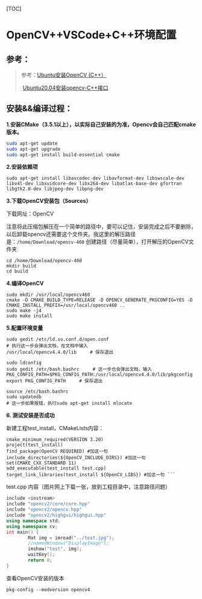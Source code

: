 [TOC]

# OpenCV++VSCode+C++环境配置

## 参考：

> 参考：[Ubuntu安装OpenCV (C++）](https://blog.csdn.net/Sir666888/article/details/125456214)
>
> ​           [Ubuntu20.04安装opencv-C++接口](https://blog.csdn.net/qq_45488453/article/details/110289423)

## 安装&&编译过程：

**1.安装CMake（3.5.1以上），以实际自己安装的为准，Opencv会自己匹配cmake版本。**

```bash
sudo apt-get update   
sudo apt-get upgrade
sudo apt-get install build-essential cmake 
```

**2.安装依赖项**

```shell
sudo apt-get install libavcodec-dev libavformat-dev libswscale-dev libv4l-dev libxvidcore-dev libx264-dev libatlas-base-dev gfortran libgtk2.0-dev libjpeg-dev libpng-dev
```

**3.下载OpenCV安装包（Sources）**

下载网址：OpenCV

注意将此压缩包解压在一个简单的路径中，要可以记住，安装完成之后不要删除，以后卸载opencv还需要这个文件夹。我这里的解压路径是：`/home/Download/opencv-460`
创建路径（尽量简单），打开解压的OpenCV文件夹

```shell
cd /home/Download/opencv-460 
mkdir build   
cd build
```

**4.编译OpenCV**

```shell
sudo mkdir /usr/local/opencv460    
cmake -D CMAKE_BUILD_TYPE=RELEASE -D OPENCV_GENERATE_PKGCONFIG=YES -D CMAKE_INSTALL_PREFIX=/usr/local/opencv460 ..     
sudo make -j4     
sudo make install
```

**5.配置环境变量**

```shell
sudo gedit /etc/ld.so.conf.d/open.conf     
# 执行这一步会弹出文档，在文档中输入     
/usr/local/opencv4.4.0/lib     # 保存退出

sudo ldconfig     
sudo gedit /etc/bash.bashrc     # 这一步也会弹出文档，输入     
PKG_CONFIG_PATH=$PKG_CONFIG_PATH:/usr/local/opencv4.4.0/lib/pkgconfig     
export PKG_CONFIG_PATH     # 保存退出
 
source /etc/bash.bashrc     
sudo updatedb     
# 这一步如果报错，执行sudo apt-get install mlocate

```

**6. 测试安装是否成功**

新建工程test_install，CMakeLists内容：

```shell
cmake_minimum_required(VERSION 3.20) 
project(test_install)
find_package(OpenCV REQUIRED) #加这一句 
include_directories(${OpenCV_INCLUDE_DIRS}) #加这一句 
set(CMAKE_CXX_STANDARD 11)
add_executable(test_install test.cpp) 
target_link_libraries(test_install ${OpenCV_LIBS}) #加这一句 ```
```

test.cpp 内容（图片网上下载一张，放到工程目录中，注意路径问题）

```C++
include <iostream>
include "opencv2/core/core.hpp"
include "opencv2/opencv.hpp"
include "opencv2/highgui/highgui.hpp"
using namespace std; 
using namespace cv; 
int main() {     
        Mat img = imread("../test.jpg");     
        //namedWindow("DisplayImage");     
        imshow("test", img);     
        waitKey();     
        return 0; 
}
```

查看OpenCV安装的版本

`pkg-config --modversion opencv4`
